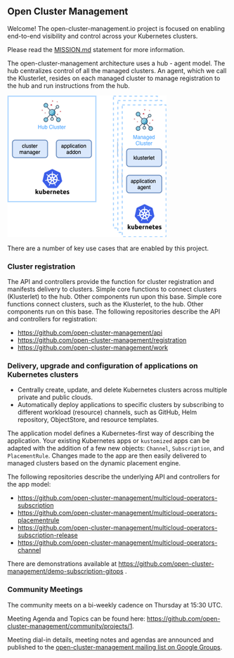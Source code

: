 
## Open Cluster Management

Welcome! The open-cluster-management.io project is focused on enabling end-to-end visibility and control across your Kubernetes clusters.

Please read the [MISSION.md](MISSION.md) statement for more information.

The open-cluster-management architecture uses a hub - agent model. The hub centralizes control of all the managed clusters. An agent, which we call the Klusterlet, resides on each managed cluster to manage registration to the hub and run instructions from the hub.


![image](assets/ocm-arch.png)

There are a number of key use cases that are enabled by this project.

### Cluster registration

The API and controllers provide the function for cluster registration and manifests delivery to clusters. Simple core functions to connect clusters (Klusterlet) to the hub. Other components run upon this base. Simple core functions connect clusters, such as the Klusterlet, to the hub. Other components run on this base. The following repositories describe the API and controllers for registration:

* https://github.com/open-cluster-management/api
* https://github.com/open-cluster-management/registration
* https://github.com/open-cluster-management/work

### Delivery, upgrade and configuration of applications on Kubernetes clusters

* Centrally create, update, and delete Kubernetes clusters across multiple private and public clouds.
* Automatically deploy applications to specific clusters by subscribing to different workload (resource) channels, such as GitHub, Helm repository, ObjectStore, and resource templates.

The application model defines a Kubernetes-first way of describing the application. Your existing Kubernetes apps or `kustomized` apps can be adapted with the addition of a few new objects: `Channel`, `Subscription`, and `PlacementRule`. Changes made to the app are then easily delivered to managed clusters based on the dynamic placement engine.

The following repositories describe the underlying API and controllers for the app model:

* https://github.com/open-cluster-management/multicloud-operators-subscription
* https://github.com/open-cluster-management/multicloud-operators-placementrule
* https://github.com/open-cluster-management/multicloud-operators-subscription-release
* https://github.com/open-cluster-management/multicloud-operators-channel

There are demonstrations available at https://github.com/open-cluster-management/demo-subscription-gitops .

### Community Meetings

The community meets on a bi-weekly cadence on Thursday at 15:30 UTC.

Meeting Agenda and Topics can be found here: https://github.com/open-cluster-management/community/projects/1.
  
  Meeting dial-in details, meeting notes and agendas are announced and published to the [open-cluster-management mailing list on Google Groups](https://groups.google.com/g/open-cluster-management).
